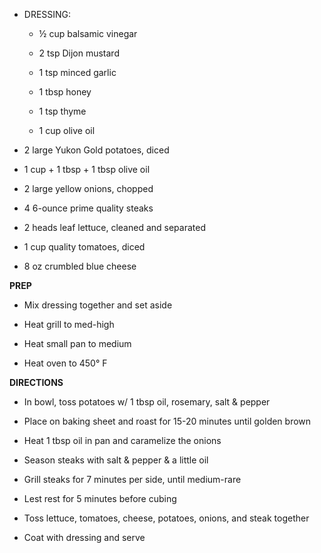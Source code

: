 -   DRESSING:

    -   ½ cup balsamic vinegar

    -   2 tsp Dijon mustard

    -   1 tsp minced garlic

    -   1 tbsp honey

    -   1 tsp thyme

    -   1 cup olive oil

-   2 large Yukon Gold potatoes, diced

-   1 cup + 1 tbsp + 1 tbsp olive oil

-   2 large yellow onions, chopped

-   4 6-ounce prime quality steaks

-   2 heads leaf lettuce, cleaned and separated

-   1 cup quality tomatoes, diced

-   8 oz crumbled blue cheese

**PREP**

-   Mix dressing together and set aside

-   Heat grill to med-high

-   Heat small pan to medium

-   Heat oven to 450° F

**DIRECTIONS**

-   In bowl, toss potatoes w/ 1 tbsp oil, rosemary, salt & pepper

-   Place on baking sheet and roast for 15-20 minutes until golden brown

-   Heat 1 tbsp oil in pan and caramelize the onions

-   Season steaks with salt & pepper & a little oil

-   Grill steaks for 7 minutes per side, until medium-rare

-   Lest rest for 5 minutes before cubing

-   Toss lettuce, tomatoes, cheese, potatoes, onions, and steak together

-   Coat with dressing and serve
